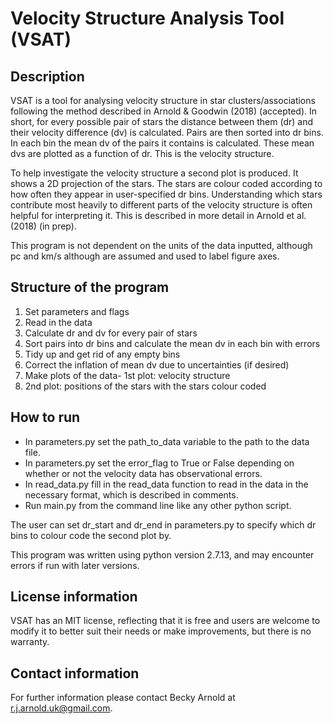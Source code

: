 # Velocity Structure Analysis Tool (VSAT)

Description
---

VSAT is a tool for analysing velocity structure in star clusters/associations 
following the method described in Arnold & Goodwin (2018) 
(accepted). In short, for every possible pair of stars the distance
between them (dr) and their velocity difference (dv) is calculated.
Pairs are then sorted into dr bins. In each bin the mean dv of
the pairs it contains is calculated. These mean dvs are plotted
as a function of dr. This is the velocity structure. 

To help investigate the velocity structure a second plot is produced. It
shows a 2D projection of the stars. The stars are colour coded according to
how often they appear in user-specified dr bins. Understanding which stars
contribute most heavily to different parts of the velocity structure is
often helpful for interpreting it. This is described in more detail in
Arnold et al. (2018) (in prep).

This program is not dependent on the units of the data inputted,
although pc and km/s although are assumed and used to label figure
axes.

Structure of the program
---

1. Set parameters and flags
2. Read in the data
3. Calculate dr and dv for every pair of stars
4. Sort pairs into dr bins and calculate the mean dv in each bin with errors
5. Tidy up and get rid of any empty bins
6. Correct the inflation of mean dv due to uncertainties (if desired)
7. Make plots of the data- 1st plot: velocity structure
8. 2nd plot: positions of the stars with the stars colour coded

How to run
---

* In parameters.py set the path_to_data variable to the path to the data file.
* In parameters.py set the error_flag to True or False depending on whether
or not the velocity data has observational errors.
* In read_data.py fill in the read_data function to read in the data in the necessary format, which is described in comments.
* Run main.py from the command line like any other python script.

The user can set dr_start and dr_end in parameters.py to specify which
dr bins to colour code the second plot by.

This program was written using python version 2.7.13, and may 
encounter errors if run with later versions.

License information
---

VSAT has an MIT license, reflecting that it is free and users are
welcome to modify it to better suit their needs or make improvements,
but there is no warranty.

Contact information
---

For further information please contact Becky Arnold at
r.j.arnold.uk@gmail.com. 
